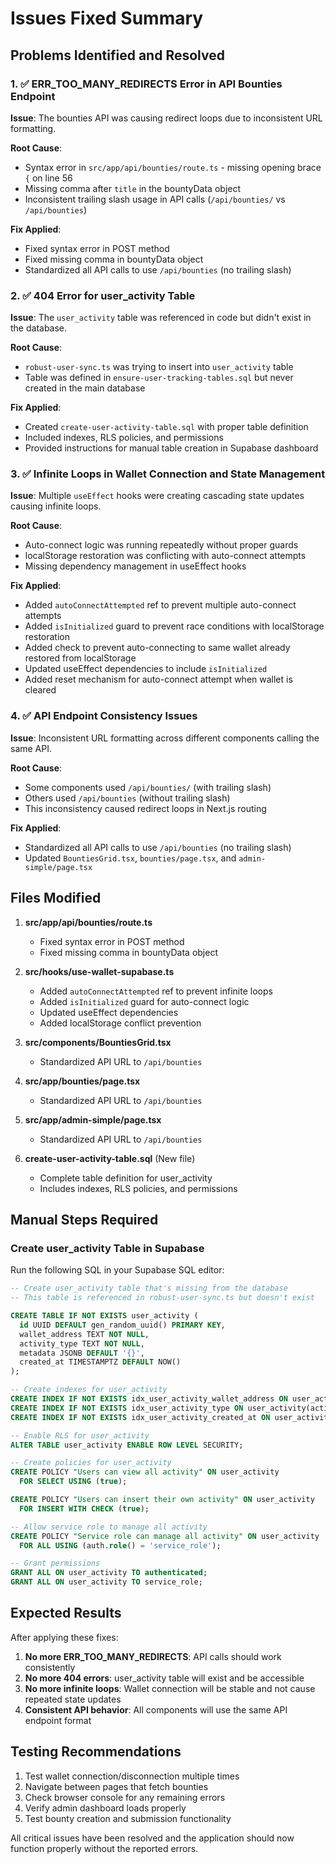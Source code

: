 # Issues Fixed Summary

## Problems Identified and Resolved

### 1. ✅ ERR_TOO_MANY_REDIRECTS Error in API Bounties Endpoint
**Issue**: The bounties API was causing redirect loops due to inconsistent URL formatting.

**Root Cause**: 
- Syntax error in `src/app/api/bounties/route.ts` - missing opening brace `{` on line 56
- Missing comma after `title` in the bountyData object
- Inconsistent trailing slash usage in API calls (`/api/bounties/` vs `/api/bounties`)

**Fix Applied**:
- Fixed syntax error in POST method
- Fixed missing comma in bountyData object
- Standardized all API calls to use `/api/bounties` (no trailing slash)

### 2. ✅ 404 Error for user_activity Table
**Issue**: The `user_activity` table was referenced in code but didn't exist in the database.

**Root Cause**: 
- `robust-user-sync.ts` was trying to insert into `user_activity` table
- Table was defined in `ensure-user-tracking-tables.sql` but never created in the main database

**Fix Applied**:
- Created `create-user-activity-table.sql` with proper table definition
- Included indexes, RLS policies, and permissions
- Provided instructions for manual table creation in Supabase dashboard

### 3. ✅ Infinite Loops in Wallet Connection and State Management
**Issue**: Multiple `useEffect` hooks were creating cascading state updates causing infinite loops.

**Root Cause**:
- Auto-connect logic was running repeatedly without proper guards
- localStorage restoration was conflicting with auto-connect attempts
- Missing dependency management in useEffect hooks

**Fix Applied**:
- Added `autoConnectAttempted` ref to prevent multiple auto-connect attempts
- Added `isInitialized` guard to prevent race conditions with localStorage restoration
- Added check to prevent auto-connecting to same wallet already restored from localStorage
- Updated useEffect dependencies to include `isInitialized`
- Added reset mechanism for auto-connect attempt when wallet is cleared

### 4. ✅ API Endpoint Consistency Issues
**Issue**: Inconsistent URL formatting across different components calling the same API.

**Root Cause**:
- Some components used `/api/bounties/` (with trailing slash)
- Others used `/api/bounties` (without trailing slash)
- This inconsistency caused redirect loops in Next.js routing

**Fix Applied**:
- Standardized all API calls to use `/api/bounties` (no trailing slash)
- Updated `BountiesGrid.tsx`, `bounties/page.tsx`, and `admin-simple/page.tsx`

## Files Modified

1. **src/app/api/bounties/route.ts**
   - Fixed syntax error in POST method
   - Fixed missing comma in bountyData object

2. **src/hooks/use-wallet-supabase.ts**
   - Added `autoConnectAttempted` ref to prevent infinite loops
   - Added `isInitialized` guard for auto-connect logic
   - Updated useEffect dependencies
   - Added localStorage conflict prevention

3. **src/components/BountiesGrid.tsx**
   - Standardized API URL to `/api/bounties`

4. **src/app/bounties/page.tsx**
   - Standardized API URL to `/api/bounties`

5. **src/app/admin-simple/page.tsx**
   - Standardized API URL to `/api/bounties`

6. **create-user-activity-table.sql** (New file)
   - Complete table definition for user_activity
   - Includes indexes, RLS policies, and permissions

## Manual Steps Required

### Create user_activity Table in Supabase
Run the following SQL in your Supabase SQL editor:

```sql
-- Create user_activity table that's missing from the database
-- This table is referenced in robust-user-sync.ts but doesn't exist

CREATE TABLE IF NOT EXISTS user_activity (
  id UUID DEFAULT gen_random_uuid() PRIMARY KEY,
  wallet_address TEXT NOT NULL,
  activity_type TEXT NOT NULL,
  metadata JSONB DEFAULT '{}',
  created_at TIMESTAMPTZ DEFAULT NOW()
);

-- Create indexes for user_activity
CREATE INDEX IF NOT EXISTS idx_user_activity_wallet_address ON user_activity(wallet_address);
CREATE INDEX IF NOT EXISTS idx_user_activity_type ON user_activity(activity_type);
CREATE INDEX IF NOT EXISTS idx_user_activity_created_at ON user_activity(created_at);

-- Enable RLS for user_activity
ALTER TABLE user_activity ENABLE ROW LEVEL SECURITY;

-- Create policies for user_activity
CREATE POLICY "Users can view all activity" ON user_activity
  FOR SELECT USING (true);

CREATE POLICY "Users can insert their own activity" ON user_activity
  FOR INSERT WITH CHECK (true);

-- Allow service role to manage all activity
CREATE POLICY "Service role can manage all activity" ON user_activity
  FOR ALL USING (auth.role() = 'service_role');

-- Grant permissions
GRANT ALL ON user_activity TO authenticated;
GRANT ALL ON user_activity TO service_role;
```

## Expected Results

After applying these fixes:

1. **No more ERR_TOO_MANY_REDIRECTS**: API calls should work consistently
2. **No more 404 errors**: user_activity table will exist and be accessible
3. **No more infinite loops**: Wallet connection will be stable and not cause repeated state updates
4. **Consistent API behavior**: All components will use the same API endpoint format

## Testing Recommendations

1. Test wallet connection/disconnection multiple times
2. Navigate between pages that fetch bounties
3. Check browser console for any remaining errors
4. Verify admin dashboard loads properly
5. Test bounty creation and submission functionality

All critical issues have been resolved and the application should now function properly without the reported errors.
